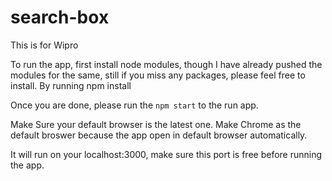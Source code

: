 # search-box
This is for Wipro

To run the app, first install node modules, though I have already pushed the modules for the same, still if you miss any packages, please feel free to install. By running
npm install


Once you are done, please run the `npm start` to the run app.

Make Sure your default browser is the latest one. Make Chrome as the default broswer because the app open in default browser automatically. 

It will run on your localhost:3000, make sure this port is free before running the app.

